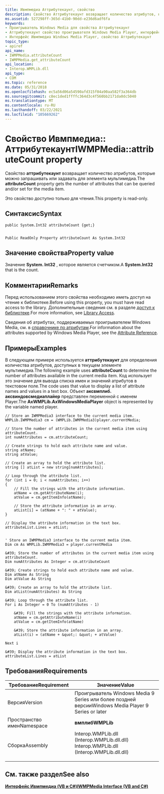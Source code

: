 ```yaml
---
title: Ивмпмедиа Аттрибутекаунт, свойство
description: Свойство Аттрибутекаунт возвращает количество атрибутов, которые можно запрашивать или задавать для элемента мультимедиа.
ms.assetid: 527298ff-365d-41b0-90dd-e236d6adf6fa
keywords:
- Проигрыватель Windows Media для свойства Аттрибутекаунт
- Аттрибутекаунт свойство проигрывателя Windows Media Player, интерфейс Ивмпмедиа
- Интерфейс Ивмпмедиа Windows Media Player, свойство Аттрибутекаунт
topic_type:
- apiref
api_name:
- IWMPMedia.attributeCount
- IWMPMedia.get_attributeCount
api_location:
- Interop.WMPLib.dll
api_type:
- COM
ms.topic: reference
ms.date: 05/31/2018
ms.openlocfilehash: ec5a56d06a54590afd315f04a90aa582f3a364db
ms.sourcegitcommit: c8ec1ded1ffffc364d3c4f560bb2171da0dc5040
ms.translationtype: MT
ms.contentlocale: ru-RU
ms.lasthandoff: 03/22/2021
ms.locfileid: "105669262"
---
```

# <a name="iwmpmediaattributecount-property"></a><span data-ttu-id="cb037-106">Свойство Ивмпмедиа:: Аттрибутекаунт</span><span class="sxs-lookup"><span data-stu-id="cb037-106">IWMPMedia::attributeCount property</span></span>

<span data-ttu-id="cb037-107">Свойство **аттрибутекаунт** возвращает количество атрибутов, которые можно запрашивать или задавать для элемента мультимедиа.</span><span class="sxs-lookup"><span data-stu-id="cb037-107">The **attributeCount** property gets the number of attributes that can be queried and/or set for the media item.</span></span>

<span data-ttu-id="cb037-108">Это свойство доступно только для чтения.</span><span class="sxs-lookup"><span data-stu-id="cb037-108">This property is read-only.</span></span>

## <a name="syntax"></a><span data-ttu-id="cb037-109">Синтаксис</span><span class="sxs-lookup"><span data-stu-id="cb037-109">Syntax</span></span>


```CSharp
public System.Int32 attributeCount {get;}
```


```VB

Public ReadOnly Property attributeCount As System.Int32
```





## <a name="property-value"></a><span data-ttu-id="cb037-110">Значение свойства</span><span class="sxs-lookup"><span data-stu-id="cb037-110">Property value</span></span>

<span data-ttu-id="cb037-111">Значение **System. Int32** , которое является счетчиком.</span><span class="sxs-lookup"><span data-stu-id="cb037-111">A **System.Int32** that is the count.</span></span>

## <a name="remarks"></a><span data-ttu-id="cb037-112">Комментарии</span><span class="sxs-lookup"><span data-stu-id="cb037-112">Remarks</span></span>

<span data-ttu-id="cb037-113">Перед использованием этого свойства необходимо иметь доступ на чтение к библиотеке.</span><span class="sxs-lookup"><span data-stu-id="cb037-113">Before using this property, you must have read access to the library.</span></span> <span data-ttu-id="cb037-114">Дополнительные сведения см. в разделе [доступ к библиотеке](library-access.md).</span><span class="sxs-lookup"><span data-stu-id="cb037-114">For more information, see [Library Access](library-access.md).</span></span>

<span data-ttu-id="cb037-115">Сведения об атрибутах, поддерживаемых проигрывателем Windows Media, см. в [справочнике по атрибутам](attribute-reference.md).</span><span class="sxs-lookup"><span data-stu-id="cb037-115">For information about the attributes supported by Windows Media Player, see the [Attribute Reference](attribute-reference.md).</span></span>

## <a name="examples"></a><span data-ttu-id="cb037-116">Примеры</span><span class="sxs-lookup"><span data-stu-id="cb037-116">Examples</span></span>

<span data-ttu-id="cb037-117">В следующем примере используется **аттрибутекаунт** для определения количества атрибутов, доступных в текущем элементе мультимедиа.</span><span class="sxs-lookup"><span data-stu-id="cb037-117">The following example uses **attributeCount** to determine the number of attributes available in the current media item.</span></span> <span data-ttu-id="cb037-118">Код использует это значение для вывода списка имен и значений атрибутов в текстовом поле.</span><span class="sxs-lookup"><span data-stu-id="cb037-118">The code uses that value to display a list of attribute names and values in a text box.</span></span> <span data-ttu-id="cb037-119">Объект **аксвмплиб. аксвиндовсмедиаплайер** представлен переменной с именем Player.</span><span class="sxs-lookup"><span data-stu-id="cb037-119">The **AxWMPLib.AxWindowsMediaPlayer** object is represented by the variable named player.</span></span>


```CSharp
// Store an IWMPMedia3 interface to the current media item. 
WMPLib.IWMPMedia3 cm = (WMPLib.IWMPMedia3)player.currentMedia;

// Store the number of attributes in the current media item using attributeCount.
int numAttributes = cm.attributeCount;

// Create strings to hold each attribute name and value.
string atName;
string atValue;

// Create an array to hold the attribute list.
string [] atList = new string[numAttributes];

// Loop through the attribute list.   
for (int i = 0; i < numAttributes; i++)
{
    // Fill the strings with the attribute information.
    atName = cm.getAttributeName(i);
    atValue = cm.getItemInfo(atName);

    // Store the attribute information in an array.
    atList[i] = (atName + ": " + atValue);
}

// Display the attribute information in the text box.
attributeList.Lines = atList;
```


```VB

' Store an IWMPMedia3 interface to the current media item. 
Dim cm As WMPLib.IWMPMedia3 = player.currentMedia

&#39; Store the number of attributes in the current media item using attributeCount.
Dim numAttributes As Integer = cm.attributeCount

&#39; Create strings to hold each attribute name and value.
Dim atName As String
Dim atValue As String

&#39; Create an array to hold the attribute list.
Dim atList(numAttributes) As String

&#39; Loop through the attribute list.   
For i As Integer = 0 To (numAttributes - 1)

    &#39; Fill the strings with the attribute information.
    atName = cm.getAttributeName(i)
    atValue = cm.getItemInfo(atName)

    &#39; Store the attribute information in an array.
    atList(i) = (atName + &quot;: &quot; + atValue)

Next i

&#39; Display the attribute information in the text box.
attributeList.Lines = atList
```





## <a name="requirements"></a><span data-ttu-id="cb037-120">Требования</span><span class="sxs-lookup"><span data-stu-id="cb037-120">Requirements</span></span>



| <span data-ttu-id="cb037-121">Требование</span><span class="sxs-lookup"><span data-stu-id="cb037-121">Requirement</span></span> | <span data-ttu-id="cb037-122">Значение</span><span class="sxs-lookup"><span data-stu-id="cb037-122">Value</span></span> |
|----------------------|------------------------------------------------------------------------------------------------------------------------|
| <span data-ttu-id="cb037-123">Версия</span><span class="sxs-lookup"><span data-stu-id="cb037-123">Version</span></span><br/>   | <span data-ttu-id="cb037-124">Проигрыватель Windows Media 9 Series или более поздней версии</span><span class="sxs-lookup"><span data-stu-id="cb037-124">Windows Media Player 9 Series or later</span></span><br/>                                                                      |
| <span data-ttu-id="cb037-125">Пространство имен</span><span class="sxs-lookup"><span data-stu-id="cb037-125">Namespace</span></span><br/> | <span data-ttu-id="cb037-126">**вмплиб**</span><span class="sxs-lookup"><span data-stu-id="cb037-126">**WMPLib**</span></span><br/>                                                                                                  |
| <span data-ttu-id="cb037-127">Сборка</span><span class="sxs-lookup"><span data-stu-id="cb037-127">Assembly</span></span><br/>  | <dl> <span data-ttu-id="cb037-128"><dt>Interop.WMPLib.dll (Interop.WMPLib.dll.dll)</dt></span><span class="sxs-lookup"><span data-stu-id="cb037-128"><dt>Interop.WMPLib.dll (Interop.WMPLib.dll.dll)</dt></span></span> </dl> |



## <a name="see-also"></a><span data-ttu-id="cb037-129">См. также раздел</span><span class="sxs-lookup"><span data-stu-id="cb037-129">See also</span></span>

<dl> <dt>

[<span data-ttu-id="cb037-130">**Интерфейс Ивмпмедиа (VB и C#)**</span><span class="sxs-lookup"><span data-stu-id="cb037-130">**IWMPMedia Interface (VB and C#)**</span></span>](iwmpmedia--vb-and-c.md)
</dt> </dl>

 

 





